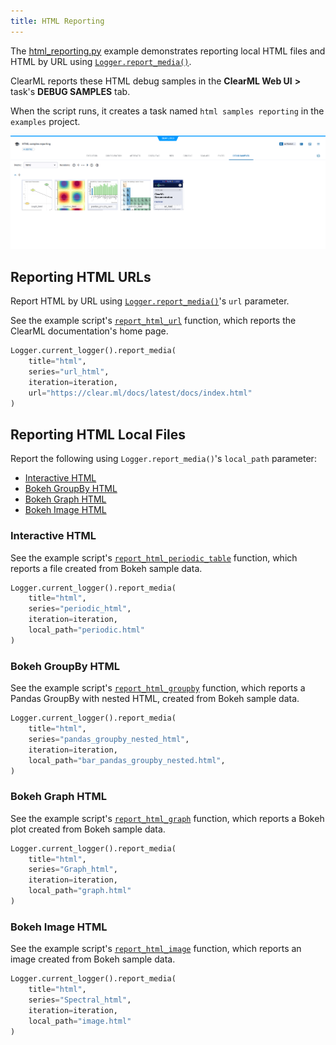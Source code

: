 ```yaml
---
title: HTML Reporting
---
```


The [html_reporting.py](https://github.com/clearml/clearml/blob/master/examples/reporting/html_reporting.py) example 
demonstrates reporting local HTML files and HTML by URL using [`Logger.report_media()`](../../references/sdk/logger.md#report_media). 

ClearML reports these HTML debug samples in the **ClearML Web UI** **>** task's **DEBUG SAMPLES** tab. 

When the script runs, it creates a task named `html samples reporting` in the `examples` project.

![image](../../img/examples_reporting_05.png)

## Reporting HTML URLs

Report HTML by URL using [`Logger.report_media()`](../../references/sdk/logger.md#report_media)'s `url` parameter.

See the example script's [`report_html_url`](https://github.com/clearml/clearml/blob/master/examples/reporting/html_reporting.py#L16) 
function, which reports the ClearML documentation's home page.

```python
Logger.current_logger().report_media(
    title="html", 
    series="url_html", 
    iteration=iteration, 
    url="https://clear.ml/docs/latest/docs/index.html"
)
```

## Reporting HTML Local Files

Report the following using `Logger.report_media()`'s `local_path` parameter:
* [Interactive HTML](#interactive-html)
* [Bokeh GroupBy HTML](#bokeh-groupby-html)
* [Bokeh Graph HTML](#bokeh-graph-html)
* [Bokeh Image HTML](#bokeh-image-html)

### Interactive HTML

See the example script's [`report_html_periodic_table`](https://github.com/clearml/clearml/blob/master/examples/reporting/html_reporting.py#L26) function, which reports a file created from Bokeh sample data.
```python
Logger.current_logger().report_media(
    title="html", 
    series="periodic_html", 
    iteration=iteration, 
    local_path="periodic.html"
)
```

### Bokeh GroupBy HTML

See the example script's [`report_html_groupby`](https://github.com/clearml/clearml/blob/master/examples/reporting/html_reporting.py#L117) function, which reports a Pandas GroupBy with nested HTML, created from Bokeh sample data.
```python
Logger.current_logger().report_media(
    title="html",
    series="pandas_groupby_nested_html",
    iteration=iteration,
    local_path="bar_pandas_groupby_nested.html",
)
```

### Bokeh Graph HTML

See the example script's [`report_html_graph`](https://github.com/clearml/clearml/blob/master/examples/reporting/html_reporting.py#L162) function, which reports a Bokeh plot created from Bokeh sample data.

```python
Logger.current_logger().report_media(
    title="html", 
    series="Graph_html", 
    iteration=iteration, 
    local_path="graph.html"
)
```

### Bokeh Image HTML

See the example script's [`report_html_image`](https://github.com/clearml/clearml/blob/master/examples/reporting/html_reporting.py#L195) function, which reports an image created from Bokeh sample data.

```python
Logger.current_logger().report_media(
    title="html", 
    series="Spectral_html", 
    iteration=iteration, 
    local_path="image.html"
)
```

